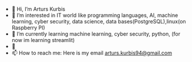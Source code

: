 - 👋 Hi, I’m Arturs Kurbis
- 👀 I’m interested in IT world like programming languages, AI, machine learning, cyber security, data science, data bases(PostgreSQL),linux(on Raspberry PI)
- 🌱 I’m currently learning machine learning, cyber security, python, (for now im learning streamlit)
- 💞️ 
- 📫 How to reach me: Here is my email arturs.kurbis94@gmail.com 

<!---
Kurbis12/Kurbis12 is a ✨ special ✨ repository because its `README.md` (this file) appears on your GitHub profile.
You can click the Preview link to take a look at your changes.
--->
